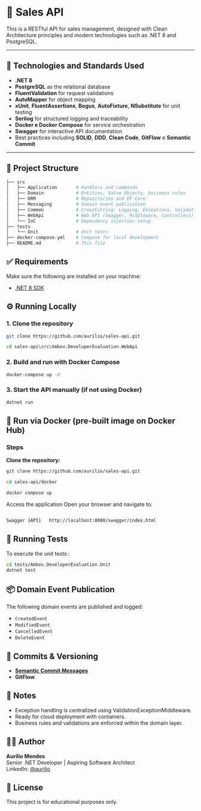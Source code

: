 # 🛒 Sales API

This is a RESTful API for sales management, designed with Clean Architecture principles and modern technologies such as .NET 8 and PostgreSQL.

---

## 🚀 Technologies and Standards Used

- **.NET 8**
- **PostgreSQL** as the relational database
- **FluentValidation** for request validations
- **AutoMapper** for object mapping
- **xUnit**, **FluentAssertions**, **Bogus**, **AutoFixture**, **NSubstitute** for unit testing
- **Serilog** for structured logging and traceability
- **Docker e Docker Compose**  for service orchestration
- **Swagger** for interactive API documentation
- Best practices including **SOLID**, **DDD**, **Clean Code**, **GitFlow** e **Semantic Commit**

---


## 🧱 Project Structure

```bash
├── src
│   ├── Application       # Handlers and commands
│   ├── Domain            # Entities, Value Objects, business rules
│   ├── ORM               # Repositories and EF Core
│   ├── Messaging         # Domain event publication
│   ├── Common            # CrossCutting: Logging, Exceptions, Validations
│   ├── WebApi            # Web API (Swagger, Middleware, Controllers)
│   └── IoC               # Dependency injection setup
├── tests
│   └── Unit              # Unit tests
├── docker-compose.yml    # Compose for local development
├── README.md             # This file

```

## ✅ Requirements

Make sure the following are installed on your machine:

- [.NET 8 SDK](https://dotnet.microsoft.com/en-us/download/dotnet/8.0)


## ⚙️ Running Locally

### 1. Clone the repository
```bash
git clone https://github.com/aurilio/sales-api.git

cd sales-api\src\Ambev.DeveloperEvaluation.WebApi
```

### 2. Build and run with Docker Compose

```bash
docker-compose up -d
```

### 3. Start the API manually (if not using Docker)
```bash
dotnet run
```

## 🐳 Run via Docker (pre-built image on Docker Hub)

### Steps

**Clone the repository:**

```bash
git clone https://github.com/aurilio/sales-api.git

cd sales-api/docker

docker compose up
```

Access the application
Open your browser and navigate to:

```bash

Swagger (API)	http://localhost:8080/swagger/index.html

```


## 🧪 Running Tests

To execute the unit tests::

```bash
cd tests/Ambev.DeveloperEvaluation.Unit
dotnet test

```


## 📦 Domain Event Publication

The following domain events are published and logged:

- `CreatedEvent`
- `ModifiedEvent`
- `CancelledEvent`
- `DeleteEvent`


## 📝 Commits & Versioning

- **[Semantic Commit Messages](https://www.conventionalcommits.org/en/v1.0.0/)**
- **GitFlow**.


## 📌 Notes

- Exception handling is centralized using ValidationExceptionMiddleware.
- Ready for cloud deployment with containers.
- Business rules and validations are enforced within the domain layer.

## 👨‍💻 Author

**Aurílio Mendes**  
Senior .NET Developer | Aspiring Software Architect   
LinkedIn: [@aurilio](https://www.linkedin.com/in/auriliomendes/)


## 📃 License

This project is for educational purposes only.

